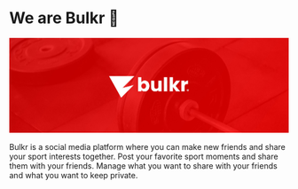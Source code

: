 # We are Bulkr 👟

![Banner with a bar on the background](https://raw.githubusercontent.com/bulkr-social/.github/main/profile/bulkr-banner.jpg)

Bulkr is a social media platform where you can make new friends and share your sport interests together.
Post your favorite sport moments and share them with your friends. Manage what you want to share with your friends and what you want to keep private.
